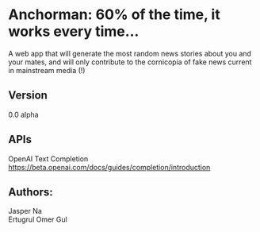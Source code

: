 # Anchorman: 60% of the time, it works every time...

A web app that will generate the most random news stories about you and your mates, and will only contribute to the cornicopia of fake news current in mainstream media (!)

## Version
0.0 alpha

## APIs
OpenAI Text Completion https://beta.openai.com/docs/guides/completion/introduction
 
## Authors:
Jasper Na <br />
Ertugrul Omer Gul

